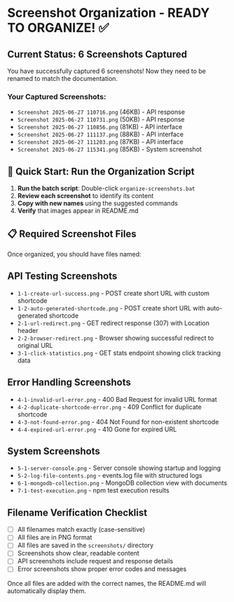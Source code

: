 # Screenshot Organization - READY TO ORGANIZE! ✅

## Current Status: 6 Screenshots Captured

You have successfully captured 6 screenshots! Now they need to be renamed to match the documentation.

### Your Captured Screenshots:
- `Screenshot 2025-06-27 110716.png` (46KB) - API response
- `Screenshot 2025-06-27 110731.png` (50KB) - API response  
- `Screenshot 2025-06-27 110856.png` (81KB) - API interface
- `Screenshot 2025-06-27 111137.png` (88KB) - API interface
- `Screenshot 2025-06-27 111203.png` (87KB) - API interface
- `Screenshot 2025-06-27 115341.png` (85KB) - System screenshot

## 🚀 Quick Start: Run the Organization Script

1. **Run the batch script**: Double-click `organize-screenshots.bat`
2. **Review each screenshot** to identify its content
3. **Copy with new names** using the suggested commands
4. **Verify** that images appear in README.md

## 📋 Required Screenshot Files

Once organized, you should have files named:

## API Testing Screenshots
- `1-1-create-url-success.png` - POST create short URL with custom shortcode
- `1-2-auto-generated-shortcode.png` - POST create short URL with auto-generated shortcode
- `2-1-url-redirect.png` - GET redirect response (307) with Location header
- `2-2-browser-redirect.png` - Browser showing successful redirect to original URL
- `3-1-click-statistics.png` - GET stats endpoint showing click tracking data

## Error Handling Screenshots
- `4-1-invalid-url-error.png` - 400 Bad Request for invalid URL format
- `4-2-duplicate-shortcode-error.png` - 409 Conflict for duplicate shortcode
- `4-3-not-found-error.png` - 404 Not Found for non-existent shortcode
- `4-4-expired-url-error.png` - 410 Gone for expired URL

## System Screenshots
- `5-1-server-console.png` - Server console showing startup and logging
- `5-2-log-file-contents.png` - events.log file with structured logs
- `6-1-mongodb-collection.png` - MongoDB collection view with documents
- `7-1-test-execution.png` - npm test execution results

## Filename Verification Checklist
- [ ] All filenames match exactly (case-sensitive)
- [ ] All files are in PNG format
- [ ] All files are saved in the `screenshots/` directory
- [ ] Screenshots show clear, readable content
- [ ] API screenshots include request and response details
- [ ] Error screenshots show proper error codes and messages

Once all files are added with the correct names, the README.md will automatically display them.
